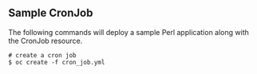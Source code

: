 Sample CronJob
--------------

The following commands will deploy a sample Perl application along with the CronJob resource.

    # create a cron job
    $ oc create -f cron_job.yml